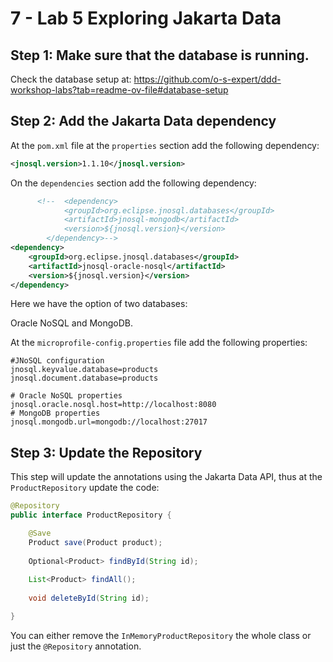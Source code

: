 # 7 - Lab 5  Exploring Jakarta Data

## Step 1: Make sure that the database is running.

Check the database setup at: https://github.com/o-s-expert/ddd-workshop-labs?tab=readme-ov-file#database-setup

## Step 2: Add the Jakarta Data dependency

At the `pom.xml` file at the `properties` section add the following dependency:

```xml
<jnosql.version>1.1.10</jnosql.version>
```

On the `dependencies` section add the following dependency:

```xml
      <!--  <dependency>
            <groupId>org.eclipse.jnosql.databases</groupId>
            <artifactId>jnosql-mongodb</artifactId>
            <version>${jnosql.version}</version>
        </dependency>-->
<dependency>
    <groupId>org.eclipse.jnosql.databases</groupId>
    <artifactId>jnosql-oracle-nosql</artifactId>
    <version>${jnosql.version}</version>
</dependency>
```

Here we have the option of two databases:

Oracle NoSQL and MongoDB.

At the `microprofile-config.properties` file add the following properties:

```properties
#JNoSQL configuration
jnosql.keyvalue.database=products
jnosql.document.database=products

# Oracle NoSQL properties
jnosql.oracle.nosql.host=http://localhost:8080
# MongoDB properties
jnosql.mongodb.url=mongodb://localhost:27017
```


## Step 3: Update the Repository

This step will update the annotations using the Jakarta Data API, thus at the `ProductRepository` update the code:

```java
@Repository
public interface ProductRepository {

    @Save
    Product save(Product product);
    
    Optional<Product> findById(String id);
    
    List<Product> findAll();
    
    void deleteById(String id);

}
```

You can either remove the  `InMemoryProductRepository` the whole class or just the `@Repository` annotation.






